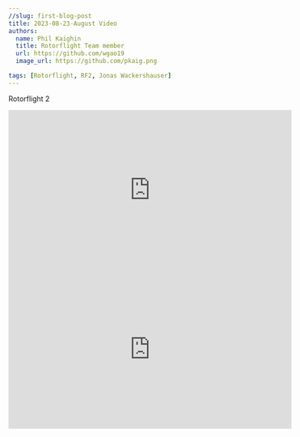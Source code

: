 ```yaml
---
//slug: first-blog-post
title: 2023-08-23-August Video
authors:
  name: Phil Kaighin
  title: Rotorflight Team member
  url: https://github.com/wgao19
  image_url: https://github.com/pkaig.png

tags: [Rotorflight, RF2, Jonas Wackershauser]
---
```


Rotorflight 2

<iframe width="560" height="315" src="https://www.youtube.com/embed/f632Q1YODBE" title="YouTube video player" frameborder="0" allow="accelerometer; autoplay; clipboard-write; encrypted-media; gyroscope; picture-in-picture; web-share; fullscreen" allowfullscreen></iframe>



<iframe width="560" height="315" src="https://www.youtube.com/embed/DTk57JPrTeQ" title="YouTube video player" frameborder="0" allow="accelerometer; autoplay; clipboard-write; encrypted-media; gyroscope; picture-in-picture; web-share; fullscreen" allowfullscreen></iframe>